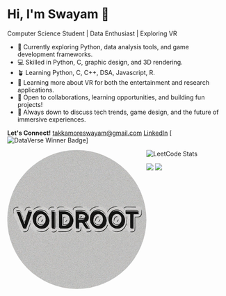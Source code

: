 # Hi, I'm Swayam 👋

Computer Science Student | Data Enthusiast |  Exploring VR

* 🔭 Currently exploring Python, data analysis tools, and game development frameworks.
* 💻 Skilled in Python, C, graphic design, and 3D rendering.
* 🪴 Learning Python, C, C++, DSA, Javascript, R.
* 🌱 Learning more about VR for both the entertainment and research applications.
* 🤔 Open to collaborations, learning opportunities, and building fun projects!
* 💬  Always down to discuss tech trends, game design, and the future of immersive experiences. 

**Let's Connect!**
[takkamoreswayam@gmail.com](mailto:takkamoreswayam@gmail.com)
[LinkedIn](https://www.linkedin.com/in/swayam-voidroot)
[![DataVerse Winner Badge](https://img.shields.io/badge/DataVerse-2nd%20Place-blue)]


<img src="VoidRoot.png" width="320px" align="left" style="border-radius: 50%">

![LeetCode Stats](https://leetcard.jacoblin.cool/SwayamTakkamore?ext=heatmap&theme=light,unicorn&font=Roboto&border=1&radius=20)

![](https://raw.githubusercontent.com/takkamoreswayam/cf-stats/main/output/light_card.svg#gh-dark-mode-only)
![](https://raw.githubusercontent.com/takkamoreswayam/cf-stats/main/output/light_card.svg)

<!--
**SwayamTakkamore/SwayamTakkamore** is a ✨ _special_ ✨ repository because its `README.md` (this file) appears on your GitHub profile.

Here are some ideas to get you started:

- 🔭 I’m currently working on ...
- 🌱 I’m currently learning ...
- 👯 I’m looking to collaborate on ...
- 🤔 I’m looking for help with ...
- 💬 Ask me about ...
- 📫 How to reach me: ...
- 😄 Pronouns: ...
- ⚡ Fun fact: ...
-->
